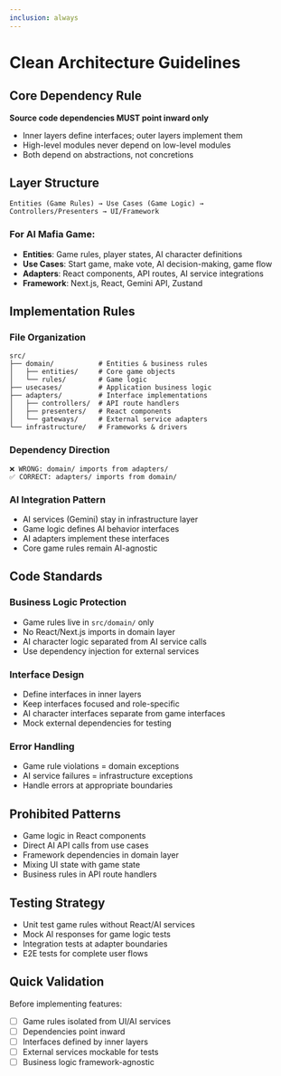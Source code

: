 ```yaml
---
inclusion: always
---
```


# Clean Architecture Guidelines

## Core Dependency Rule
**Source code dependencies MUST point inward only**
- Inner layers define interfaces; outer layers implement them
- High-level modules never depend on low-level modules
- Both depend on abstractions, not concretions

## Layer Structure
```
Entities (Game Rules) → Use Cases (Game Logic) → Controllers/Presenters → UI/Framework
```

### For AI Mafia Game:
- **Entities**: Game rules, player states, AI character definitions
- **Use Cases**: Start game, make vote, AI decision-making, game flow
- **Adapters**: React components, API routes, AI service integrations
- **Framework**: Next.js, React, Gemini API, Zustand

## Implementation Rules

### File Organization
```
src/
├── domain/           # Entities & business rules
│   ├── entities/     # Core game objects
│   └── rules/        # Game logic
├── usecases/         # Application business logic
├── adapters/         # Interface implementations
│   ├── controllers/  # API route handlers
│   ├── presenters/   # React components
│   └── gateways/     # External service adapters
└── infrastructure/   # Frameworks & drivers
```

### Dependency Direction
```
❌ WRONG: domain/ imports from adapters/
✅ CORRECT: adapters/ imports from domain/
```

### AI Integration Pattern
- AI services (Gemini) stay in infrastructure layer
- Game logic defines AI behavior interfaces
- AI adapters implement these interfaces
- Core game rules remain AI-agnostic

## Code Standards

### Business Logic Protection
- Game rules live in `src/domain/` only
- No React/Next.js imports in domain layer
- AI character logic separated from AI service calls
- Use dependency injection for external services

### Interface Design
- Define interfaces in inner layers
- Keep interfaces focused and role-specific
- AI character interfaces separate from game interfaces
- Mock external dependencies for testing

### Error Handling
- Game rule violations = domain exceptions
- AI service failures = infrastructure exceptions
- Handle errors at appropriate boundaries

## Prohibited Patterns
- Game logic in React components
- Direct AI API calls from use cases
- Framework dependencies in domain layer
- Mixing UI state with game state
- Business rules in API route handlers

## Testing Strategy
- Unit test game rules without React/AI services
- Mock AI responses for game logic tests
- Integration tests at adapter boundaries
- E2E tests for complete user flows

## Quick Validation
Before implementing features:
- [ ] Game rules isolated from UI/AI services
- [ ] Dependencies point inward
- [ ] Interfaces defined by inner layers
- [ ] External services mockable for tests
- [ ] Business logic framework-agnostic<!------------------------------------------------------------------------------------
   Add Rules to this file or a short description and have Kiro refine them for you:   
-------------------------------------------------------------------------------------> <!------------------------------------------------------------------------------------
   Add Rules to this file or a short description and have Kiro refine them for you:   
-------------------------------------------------------------------------------------> <!------------------------------------------------------------------------------------
   Add Rules to this file or a short description and have Kiro refine them for you:   
-------------------------------------------------------------------------------------> <!------------------------------------------------------------------------------------
   Add Rules to this file or a short description and have Kiro refine them for you:   
-------------------------------------------------------------------------------------> 